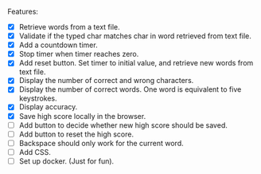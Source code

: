 Features:
- [x] Retrieve words from a text file.
- [x] Validate if the typed char matches char in word retrieved from text file.
- [x] Add a countdown timer.
- [x] Stop timer when timer reaches zero.
- [x] Add reset button. Set timer to initial value, and retrieve new words from text file.
- [x] Display the number of correct and wrong characters.
- [x] Display the number of correct words. One word is equivalent to five keystrokes.
- [x] Display accuracy. 
- [x] Save high score locally in the browser.
- [ ] Add button to decide whether new high score should be saved.
- [ ] Add button to reset the high score.
- [ ] Backspace should only work for the current word.
- [ ] Add CSS.
- [ ] Set up docker. (Just for fun).
